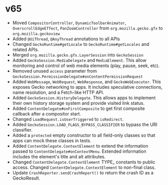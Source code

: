 # v65
- Moved `CompositorController`, `DynamicToolbarAnimator`,
  `OverscrollEdgeEffect`, `PanZoomController` from `org.mozilla.gecko.gfx` to
  `org.mozilla.geckoview`
- Added `@UiThread`, `@AnyThread` annotations to all APIs
- Changed `GeckoRuntime#getLocale` to `GeckoRuntime#getLocales` and related APIs.
- Merged `org.mozilla.gecko.gfx.LayerSession` into `GeckoSession`
- Added `GeckoSession.MediaDelegate` and `MediaElement`. This allow monitoring
  and control of web media elements (play, pause, seek, etc).
- Removed unused `access` parameter from
  `GeckoSession.PermissionDelegate#onContentPermissionRequest`
- Added `WebMessage`, `WebRequest`, `WebResponse`, and `GeckoWebExecutor`. This
  exposes Gecko networking to apps. It includes speculative connections, name
  resolution, and a Fetch-like HTTP API.
- Added `GeckoSession.HistoryDelegate`. This allows apps to implement their own
  history storage system and provide visited link status.
- Added `ContentDelegate#onFirstComposite` to get first composite callback
  after a compositor start.
- Changed `LoadRequest.isUserTriggered` to `isRedirect`.
- Added `GeckoSession.LOAD_FLAGS_BYPASS_CLASSIFIER` to bypass the URI
  classifier.
- Added a `protected` empty constructor to all field-only classes so that apps
  can mock these classes in tests.
- Added `ContentDelegate.ContextElement` to extend the information passed to
  `ContentDelegate#onContextMenu`. Extended information includes the element's
  title and alt attributes.
- Changed `ContentDelegate.ContextElement` TYPE_ constants to public access.
  Changed `ContentDelegate.ContextElement` to non-final class.
- Update `CrashReporter.sendCrashReport()` to return the crash ID as a
  GeckoResult<String>.

[api-version]: c9e474cac6732fc645b03868ad1fcbea10be7b9f
